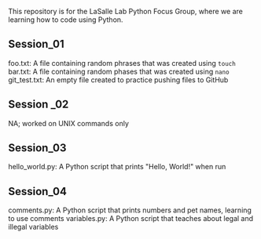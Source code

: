 This repository is for the LaSalle Lab Python Focus Group, where we are learning how to code using Python.

## Session_01
foo.txt: A file containing random phrases that was created using `touch`
bar.txt: A file containing random phases that was created using `nano`
git_test.txt: An empty file created to practice pushing files to GitHub

## Session _02
NA; worked on UNIX commands only

## Session_03
hello_world.py: A Python script that prints "Hello, World!" when run

## Session_04
comments.py: A Python script that prints numbers and pet names, learning to use comments
variables.py: A Python script that teaches about legal and illegal variables
